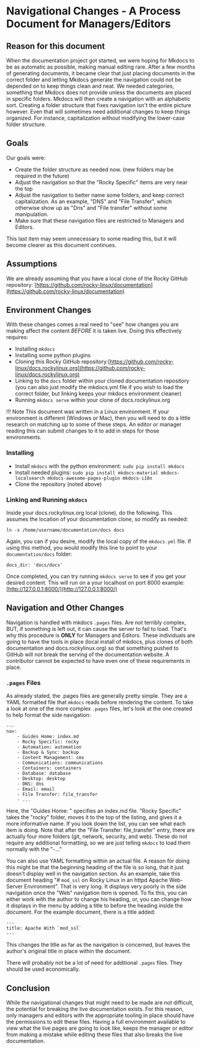 # Navigational Changes - A Process Document for Managers/Editors

## Reason for this document

When the documentation project got started, we were hoping for Mkdocs to be as automatic as possible, making manual editing rare. After a few months of generating documents, it became clear that just placing documents in the correct folder and letting Mkdocs generate the navigation could not be depended on to keep things clean and neat. We needed categories, something that Mkdocs does not provide unless the documents are placed in specific folders. Mkdocs will then create a navigation with an alphabetic sort. Creating a folder structure that fixes navigation isn't the entire picture however. Even that will sometimes need additional changes to keep things organized. For instance, capitalization without modifying the lower-case folder structure.

## Goals

Our goals were:

* Create the folder structure as needed now. (new folders may be required in the future)
* Adjust the navigation so that the "Rocky Specific" items are very near the top
* Adjust the navigation to better name some folders, and keep correct capitalization. As an example, "DNS" and "File Transfer", which otherwise show up as "Dns" and "File transfer" without some manipulation.
* Make sure that these navigation files are restricted to Managers and Editors.

This last item may seem unnecessary to some reading this, but it will become clearer as this document continues.

## Assumptions

We are already assuming that you have a local clone of the Rocky GitHub repository: [https://github.com/rocky-linux/documentation](https://github.com/rocky-linux/documentation)

## Environment Changes

With these changes comes a real need to "see" how changes you are making affect the content _BEFORE_ it is taken live.  Doing this effectively requires:

* Installing `mkdocs`
* Installing some python plugins
* Cloning this Rocky GitHub repository:[https://github.com/rocky-linux/docs.rockylinux.org](https://github.com/rocky-linux/docs.rockylinux.org)
* Linking to the `docs` folder within your cloned documentation repository (you can also just modify the mkdocs.yml file if you wish to load the correct folder, but linking keeps your mkdocs environment cleaner)
* Running `mkdocs serve` within your clone of docs.rockylinux.org

!!! Note
    This document was written in a Linux environment. If your environment is different (Windows or Mac), then you will need to do a little research on matching up to some of these steps. An editor or manager reading this can submit changes to it to add in steps for those environments.

### Installing

* Install `mkdocs` with the python environment: `sudo pip install mkdocs`
* Install needed plugins:  `sudo pip install mkdocs-material mkdocs-localsearch mkdocs-awesome-pages-plugin mkdocs-i18n`
* Clone the repository (noted above)

### Linking and Running `mkdocs`

Inside your docs.rockylinux.org local (clone), do the following. This assumes the location of your documentation clone, so modify as needed:

`ln -s /home/username/documentation/docs docs`

Again, you can if you desire, modify the local copy of the `mkdocs.yml` file. If using this method, you would modify this line to point to your `documentation/docs` folder:

```
docs_dir: 'docs/docs'
```

Once completed, you can try running `mkdocs serve` to see if you get your desired content. This will run on a your localhost on port 8000 example: [http://127.0.0.1:8000/](http://127.0.0.1:8000/)

## Navigation and Other Changes

Navigation is handled with mkdocs `.pages` files. Are not terribly complex, BUT, if something is left out, it can cause the server to fail to load. That's why this procedure is **ONLY** for Managers and Editors. These individuals are going to have the tools in place (local install of mkdocs, plus clones of both documentation and docs.rockylinux.org) so that something pushed to GitHub will not break the serving of the documentation website. A contributor cannot be expected to have even one of these requirements in place.

### `.pages` Files

As already stated, the .pages files are generally pretty simple. They are a YAML formatted file that `mkdocs` reads before rendering the content. To take a look at one of the more complex `.pages` files, let's look at the one created to help format the side navigation:

```
---
nav:
    - Guides Home: index.md
    - Rocky Specific: rocky
    - Automation: automation
    - Backup & Sync: backup
    - Content Management: cms
    - Communications: communications
    - Containers: containers
    - Database: database
    - Desktop: desktop
    - DNS: dns
    - Email: email
    - File Transfer: file_transfer
    - ...
```
Here, the "Guides Home: " specifies an index.md file. "Rocky Specific" takes the "rocky" folder, moves it to the top of the listing, and gives it a more informative name. If you look down the list, you can see what each item is doing. Note that after the "File Transfer: file_transfer" entry, there are actually four more folders (git, network, security, and web). These do not require any additional formatting, so we are just telling `mkdocs` to load them normally with the "-..."

You can also use YAML formatting within an actual file. A reason for doing this might be that the beginning heading of the file is so long, that it just doesn't display well in the navigation section.  As an example, take this document heading "# `mod_ssl` on Rocky Linux in an httpd Apache Web-Server Environment". That is very long. It displays very poorly in the side navigation once the "Web" navigation item is opened. To fix this, you can either work with the author to change his heading, or, you can change how it displays in the menu by adding a title to before the heading inside the document. For the example document, there is a title added:
```
---
title: Apache With `mod_ssl`
---
```
This changes the title as far as the navigation is concerned, but leaves the author's original title in place within the document.

There will probably not be a lot of need for additional `.pages` files. They should be used economically.

## Conclusion

While the navigational changes that might need to be made are not difficult, the potential for breaking the live documentation exists. For this reason, only managers and editors with the appropriate tooling in place should have the permissions to edit these files. Having a full environment available to view what the live pages are going to look like, keeps the manager or editor from making a mistake while editing these files that also breaks the live documentation.
